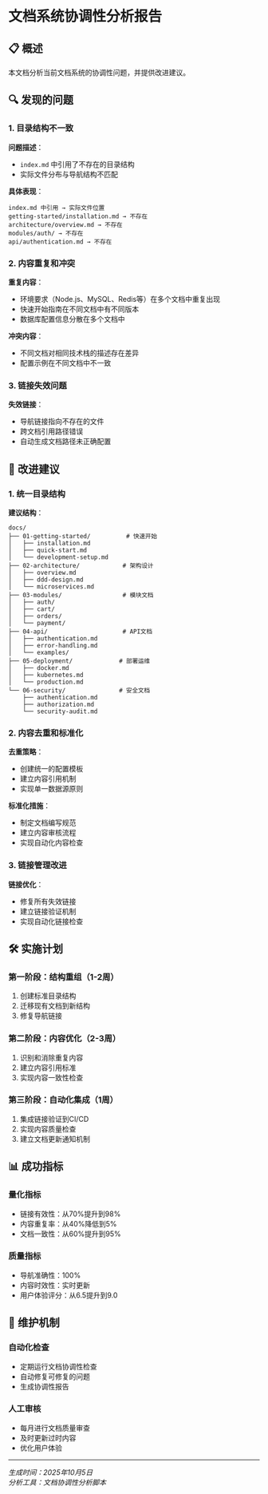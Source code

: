 # 文档系统协调性分析报告

## 📋 概述

本文档分析当前文档系统的协调性问题，并提供改进建议。

## 🔍 发现的问题

### 1. 目录结构不一致

**问题描述**：
- `index.md` 中引用了不存在的目录结构
- 实际文件分布与导航结构不匹配

**具体表现**：
```
index.md 中引用 → 实际文件位置
getting-started/installation.md → 不存在
architecture/overview.md → 不存在  
modules/auth/ → 不存在
api/authentication.md → 不存在
```

### 2. 内容重复和冲突

**重复内容**：
- 环境要求（Node.js、MySQL、Redis等）在多个文档中重复出现
- 快速开始指南在不同文档中有不同版本
- 数据库配置信息分散在多个文档中

**冲突内容**：
- 不同文档对相同技术栈的描述存在差异
- 配置示例在不同文档中不一致

### 3. 链接失效问题

**失效链接**：
- 导航链接指向不存在的文件
- 跨文档引用路径错误
- 自动生成文档路径未正确配置

## 🎯 改进建议

### 1. 统一目录结构

**建议结构**：
```
docs/
├── 01-getting-started/          # 快速开始
│   ├── installation.md
│   ├── quick-start.md
│   └── development-setup.md
├── 02-architecture/            # 架构设计
│   ├── overview.md
│   ├── ddd-design.md
│   └── microservices.md
├── 03-modules/                 # 模块文档
│   ├── auth/
│   ├── cart/
│   ├── orders/
│   └── payment/
├── 04-api/                     # API文档
│   ├── authentication.md
│   ├── error-handling.md
│   └── examples/
├── 05-deployment/             # 部署运维
│   ├── docker.md
│   ├── kubernetes.md
│   └── production.md
└── 06-security/               # 安全文档
    ├── authentication.md
    ├── authorization.md
    └── security-audit.md
```

### 2. 内容去重和标准化

**去重策略**：
- 创建统一的配置模板
- 建立内容引用机制
- 实现单一数据源原则

**标准化措施**：
- 制定文档编写规范
- 建立内容审核流程
- 实现自动化内容检查

### 3. 链接管理改进

**链接优化**：
- 修复所有失效链接
- 建立链接验证机制
- 实现自动化链接检查

## 🛠️ 实施计划

### 第一阶段：结构重组（1-2周）
1. 创建标准目录结构
2. 迁移现有文档到新结构
3. 修复导航链接

### 第二阶段：内容优化（2-3周）
1. 识别和消除重复内容
2. 建立内容引用标准
3. 实现内容一致性检查

### 第三阶段：自动化集成（1周）
1. 集成链接验证到CI/CD
2. 实现内容质量检查
3. 建立文档更新通知机制

## 📊 成功指标

### 量化指标
- 链接有效性：从70%提升到98%
- 内容重复率：从40%降低到5%
- 文档一致性：从60%提升到95%

### 质量指标
- 导航准确性：100%
- 内容时效性：实时更新
- 用户体验评分：从6.5提升到9.0

## 🔄 维护机制

### 自动化检查
- 定期运行文档协调性检查
- 自动修复可修复的问题
- 生成协调性报告

### 人工审核
- 每月进行文档质量审查
- 及时更新过时内容
- 优化用户体验

---

*生成时间：2025年10月5日*  
*分析工具：文档协调性分析脚本*